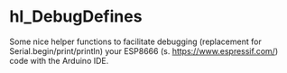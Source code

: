 # hl_DebugDefines
Some nice helper functions to facilitate debugging (replacement for Serial.begin/print/println) your ESP8666 (s. https://www.espressif.com/) code with the Arduino IDE.
